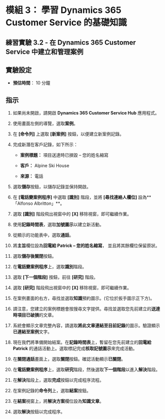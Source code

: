 ﻿---
lab:
    title: '實驗 3.2： 在 Dynamics 365 Customer Service 中建立和管理案例'
    module: '模組 3： 學習 Dynamics 365 Customer Service 的基礎知識'
---

模組 3： 學習 Dynamics 365 Customer Service 的基礎知識
========================

## 練習實驗 3.2 - 在 Dynamics 365 Customer Service 中建立和管理案例

## 實驗設定

  - **預估時間**： 10 分鐘

## 指示

1. 如果尚未開啟，請開啟 **Dynamics 365 Customer Service Hub** 應用程式。 

2. 使用畫面左側的導覽，選取**案例**。 

3. 在 **[命令列]** 上選取 **[新案例]** 按鈕，以便建立新案例記錄。

4. 完成新潛在客戶記錄，如下所示：

	- **案例標題：** 項目送達時已損毀 – 您的姓名縮寫

	- **客戶：** Alpine Ski House

	- **來源：** 電話

5. 選取**儲存**按鈕，以儲存記錄並保持開啟。 

6. 在 **[電話變案例程序]** 中選取 **[識別]** 階段，並將 **[尋找連絡人欄位]** 設為**「Alfonso Albritton」**。 

7. 選取 **[識別]** 階段飛出視窗中的 **[X]** 移除視窗，即可繼續作業。 

8. 使用**記錄時間表**，選取**加號圖示**以建立新活動。 

9. 從顯示的功能表中，選取**通話**。

10. 將**主旨**欄位設為**回電給 Patrick – 您的姓名縮寫**， 並且將其餘欄位保留原狀。 

11. 選取**儲存後關閉**按鈕。 

12. 在**電話變案例程序**上，選取**識別**階段。

13. 選取 **[下一個階段]** 按鈕，前往 **[研究]** 階段。 

14. 選取 **[研究]** 階段飛出視窗中的 **[X]** 移除視窗，即可繼續作業。 

15. 在案例畫面的右方，尋找並選取**知識**預約圖示。(它位於扳手圖示正下方)。

16. 請注意，您建立的案例標題會按搜尋文字提供。尋找並選取您先前建立的**送達時項目已破損**的文章。 

17. 系統會顯示文章完整內容，請選取**將此文章連結至目前記錄**的圖示。驗證顯示**已連結至案例**文字。 

18. 現在我們將準備開始結案。在**記錄時間表**上，暫留在您先前建立的**回電給 Patrick** 的通話活動上。選取標記完成**核取記號圖示**來完成活動。 

19. 在**關閉通話**畫面上，選取**關閉**按鈕。確認活動顯示**已關閉**。 

20. 在**電話變案例程序**上，選取**研究**階段，然後選取**下一個階段**以進入**解決**階段。 

21. 在**解決**階段上，選取**完成**按鈕以完成程序流程。 

22. 在案例記錄的**命令列**上，選取**結案**按鈕。

23. 在**結案**視窗上，將**解決方案**欄位設為**知識文章**。 

24. 選取**解決**按鈕以完成程序。 
